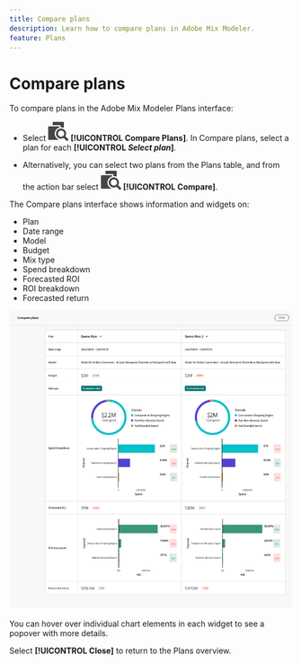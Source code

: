 ```yaml
---
title: Compare plans
description: Learn how to compare plans in Adobe Mix Modeler.
feature: Plans
---
```


# Compare plans

To compare plans in the Adobe Mix Modeler Plans interface: 

* Select ![Compare](../assets/icons/Compare.svg) **[!UICONTROL Compare Plans]**. In Compare plans, select a plan for each **[!UICONTROL _Select plan_]**.

* Alternatively, you can select two plans from the Plans table, and from the action bar select ![Compare](../assets/icons/Compare.svg) **[!UICONTROL Compare]**.

The Compare plans interface shows information and widgets on:

* Plan
* Date range
* Model
* Budget
* Mix type
* Spend breakdown
* Forecasted ROI
* ROI breakdown
* Forecasted return
  
![Compare plans](../assets/compare-plans.png)

You can hover over individual chart elements in each widget to see a popover with more details.

Select **[!UICONTROL Close]** to return to the Plans overview.
